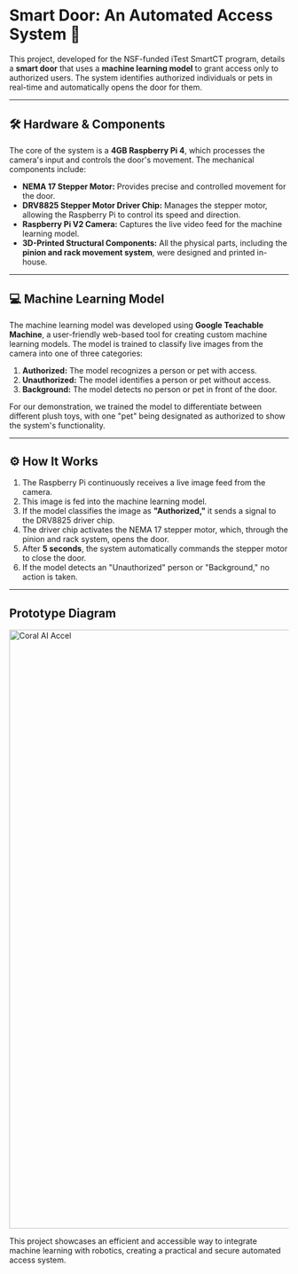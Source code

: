 # Smart Door: An Automated Access System 🚪

This project, developed for the NSF-funded iTest SmartCT program, details a **smart door** that uses a **machine learning model** to grant access only to authorized users. The system identifies authorized individuals or pets in real-time and automatically opens the door for them. 

---

## 🛠️ Hardware & Components

The core of the system is a **4GB Raspberry Pi 4**, which processes the camera's input and controls the door's movement. The mechanical components include:

* **NEMA 17 Stepper Motor:** Provides precise and controlled movement for the door.
* **DRV8825 Stepper Motor Driver Chip:** Manages the stepper motor, allowing the Raspberry Pi to control its speed and direction.
* **Raspberry Pi V2 Camera:** Captures the live video feed for the machine learning model.
* **3D-Printed Structural Components:** All the physical parts, including the **pinion and rack movement system**, were designed and printed in-house.

---

## 💻 Machine Learning Model

The machine learning model was developed using **Google Teachable Machine**, a user-friendly web-based tool for creating custom machine learning models. The model is trained to classify live images from the camera into one of three categories:

1.  **Authorized:** The model recognizes a person or pet with access.
2.  **Unauthorized:** The model identifies a person or pet without access.
3.  **Background:** The model detects no person or pet in front of the door.

For our demonstration, we trained the model to differentiate between different plush toys, with one "pet" being designated as authorized to show the system's functionality.

---

## ⚙️ How It Works

1.  The Raspberry Pi continuously receives a live image feed from the camera.
2.  This image is fed into the machine learning model.
3.  If the model classifies the image as **"Authorized,"** it sends a signal to the DRV8825 driver chip.
4.  The driver chip activates the NEMA 17 stepper motor, which, through the pinion and rack system, opens the door.
5.  After **5 seconds**, the system automatically commands the stepper motor to close the door.
6.  If the model detects an "Unauthorized" person or "Background," no action is taken.

---

## Prototype Diagram

<img width="1920" height="1080" alt="Coral AI Accel" src="https://github.com/user-attachments/assets/b453dbe2-a9a8-4f50-b0a9-51ec7053539e" />


This project showcases an efficient and accessible way to integrate machine learning with robotics, creating a practical and secure automated access system.
